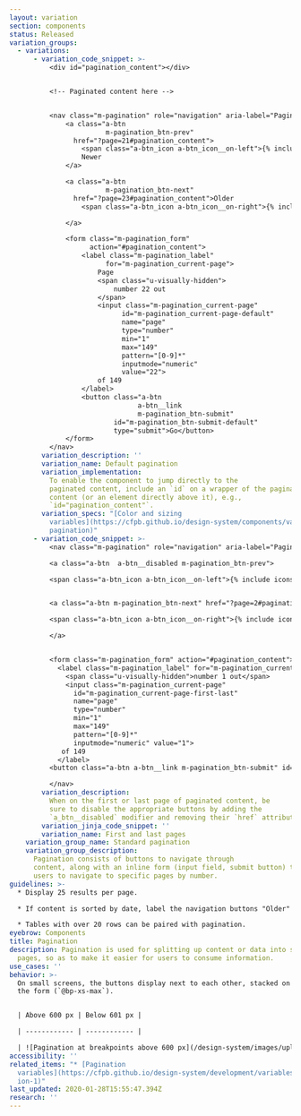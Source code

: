 ```yaml
---
layout: variation
section: components
status: Released
variation_groups:
  - variations:
      - variation_code_snippet: >-
          <div id="pagination_content"></div>


          <!-- Paginated content here -->


          <nav class="m-pagination" role="navigation" aria-label="Pagination">
              <a class="a-btn
                        m-pagination_btn-prev"
                href="?page=21#pagination_content">
                  <span class="a-btn_icon a-btn_icon__on-left">{% include icons/left.svg %}</span>
                  Newer
              </a>

              <a class="a-btn
                        m-pagination_btn-next"
                href="?page=23#pagination_content">Older
                  <span class="a-btn_icon a-btn_icon__on-right">{% include icons/right.svg %}</span>

              </a>

              <form class="m-pagination_form"
                    action="#pagination_content">
                  <label class="m-pagination_label"
                        for="m-pagination_current-page">
                      Page
                      <span class="u-visually-hidden">
                          number 22 out
                      </span>
                      <input class="m-pagination_current-page"
                            id="m-pagination_current-page-default"
                            name="page"
                            type="number"
                            min="1"
                            max="149"
                            pattern="[0-9]*"
                            inputmode="numeric"
                            value="22">
                      of 149
                  </label>
                  <button class="a-btn
                                a-btn__link
                                m-pagination_btn-submit"
                          id="m-pagination_btn-submit-default"
                          type="submit">Go</button>
              </form>
          </nav>
        variation_description: ''
        variation_name: Default pagination
        variation_implementation:
          To enable the component to jump directly to the
          paginated content, include an `id` on a wrapper of the paginated
          content (or an element directly above it), e.g.,
          `id="pagination_content"`.
        variation_specs: "[Color and sizing
          variables](https://cfpb.github.io/design-system/components/variables#\
          pagination)"
      - variation_code_snippet: >-
          <nav class="m-pagination" role="navigation" aria-label="Pagination">

          <a class="a-btn  a-btn__disabled m-pagination_btn-prev">

          <span class="a-btn_icon a-btn_icon__on-left">{% include icons/left.svg %}</span>        Newer </a>


          <a class="a-btn m-pagination_btn-next" href="?page=2#pagination_content">        Older

          <span class="a-btn_icon a-btn_icon__on-right">{% include icons/right.svg %}</span>

          </a>


          <form class="m-pagination_form" action="#pagination_content">
            <label class="m-pagination_label" for="m-pagination_current-page">  Page
              <span class="u-visually-hidden">number 1 out</span>
              <input class="m-pagination_current-page"
                id="m-pagination_current-page-first-last"
                name="page"
                type="number"
                min="1"
                max="149"
                pattern="[0-9]*"
                inputmode="numeric" value="1">
             of 149
            </label>
          <button class="a-btn a-btn__link m-pagination_btn-submit" id="m-pagination_btn-submit-first-last" type="submit">Go</button> </form>

          </nav>
        variation_description:
          When on the first or last page of paginated content, be
          sure to disable the appropriate buttons by adding the
          `a_btn__disabled` modifier and removing their `href` attribute.
        variation_jinja_code_snippet: ''
        variation_name: First and last pages
    variation_group_name: Standard pagination
    variation_group_description:
      Pagination consists of buttons to navigate through
      content, along with an inline form (input field, submit button) to enable
      users to navigate to specific pages by number.
guidelines: >-
  * Display 25 results per page. 

  * If content is sorted by date, label the navigation buttons "Older" and "Newer"; otherwise, label the buttons "Previous" and "Next". 

  * Tables with over 20 rows can be paired with pagination.
eyebrow: Components
title: Pagination
description: Pagination is used for splitting up content or data into several
  pages, so as to make it easier for users to consume information.
use_cases: ''
behavior: >-
  On small screens, the buttons display next to each other, stacked on top of
  the form (`@bp-xs-max`).


  | Above 600 px | Below 601 px |

  | ------------ | ------------ |

  | ![Pagination at breakpoints above 600 px](/design-system/images/uploads/screen-shot-2021-01-22-at-5.02.03-pm.png) | ![Pagination at breakpoints below 601 px](/design-system/images/uploads/screen-shot-2021-01-22-at-5.02.30-pm.png) |
accessibility: ''
related_items: "* [Pagination
  variables](https://cfpb.github.io/design-system/development/variables#paginat\
  ion-1)"
last_updated: 2020-01-28T15:55:47.394Z
research: ''
---
```


